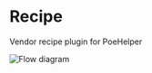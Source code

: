 # Recipe
Vendor recipe plugin for PoeHelper

![Flow diagram](Assets/recipe.png?raw=true "Flow diagram")
